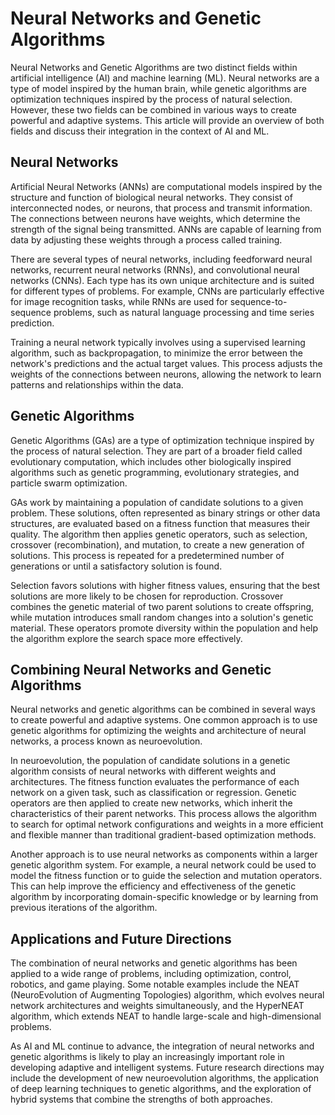 # Neural Networks and Genetic Algorithms

Neural Networks and Genetic Algorithms are two distinct fields within artificial intelligence (AI) and machine learning (ML). Neural networks are a type of model inspired by the human brain, while genetic algorithms are optimization techniques inspired by the process of natural selection. However, these two fields can be combined in various ways to create powerful and adaptive systems. This article will provide an overview of both fields and discuss their integration in the context of AI and ML.

## Neural Networks

Artificial Neural Networks (ANNs) are computational models inspired by the structure and function of biological neural networks. They consist of interconnected nodes, or neurons, that process and transmit information. The connections between neurons have weights, which determine the strength of the signal being transmitted. ANNs are capable of learning from data by adjusting these weights through a process called training.

There are several types of neural networks, including feedforward neural networks, recurrent neural networks (RNNs), and convolutional neural networks (CNNs). Each type has its own unique architecture and is suited for different types of problems. For example, CNNs are particularly effective for image recognition tasks, while RNNs are used for sequence-to-sequence problems, such as natural language processing and time series prediction.

Training a neural network typically involves using a supervised learning algorithm, such as backpropagation, to minimize the error between the network's predictions and the actual target values. This process adjusts the weights of the connections between neurons, allowing the network to learn patterns and relationships within the data.

## Genetic Algorithms

Genetic Algorithms (GAs) are a type of optimization technique inspired by the process of natural selection. They are part of a broader field called evolutionary computation, which includes other biologically inspired algorithms such as genetic programming, evolutionary strategies, and particle swarm optimization.

GAs work by maintaining a population of candidate solutions to a given problem. These solutions, often represented as binary strings or other data structures, are evaluated based on a fitness function that measures their quality. The algorithm then applies genetic operators, such as selection, crossover (recombination), and mutation, to create a new generation of solutions. This process is repeated for a predetermined number of generations or until a satisfactory solution is found.

Selection favors solutions with higher fitness values, ensuring that the best solutions are more likely to be chosen for reproduction. Crossover combines the genetic material of two parent solutions to create offspring, while mutation introduces small random changes into a solution's genetic material. These operators promote diversity within the population and help the algorithm explore the search space more effectively.

## Combining Neural Networks and Genetic Algorithms

Neural networks and genetic algorithms can be combined in several ways to create powerful and adaptive systems. One common approach is to use genetic algorithms for optimizing the weights and architecture of neural networks, a process known as neuroevolution.

In neuroevolution, the population of candidate solutions in a genetic algorithm consists of neural networks with different weights and architectures. The fitness function evaluates the performance of each network on a given task, such as classification or regression. Genetic operators are then applied to create new networks, which inherit the characteristics of their parent networks. This process allows the algorithm to search for optimal network configurations and weights in a more efficient and flexible manner than traditional gradient-based optimization methods.

Another approach is to use neural networks as components within a larger genetic algorithm system. For example, a neural network could be used to model the fitness function or to guide the selection and mutation operators. This can help improve the efficiency and effectiveness of the genetic algorithm by incorporating domain-specific knowledge or by learning from previous iterations of the algorithm.

## Applications and Future Directions

The combination of neural networks and genetic algorithms has been applied to a wide range of problems, including optimization, control, robotics, and game playing. Some notable examples include the NEAT (NeuroEvolution of Augmenting Topologies) algorithm, which evolves neural network architectures and weights simultaneously, and the HyperNEAT algorithm, which extends NEAT to handle large-scale and high-dimensional problems.

As AI and ML continue to advance, the integration of neural networks and genetic algorithms is likely to play an increasingly important role in developing adaptive and intelligent systems. Future research directions may include the development of new neuroevolution algorithms, the application of deep learning techniques to genetic algorithms, and the exploration of hybrid systems that combine the strengths of both approaches.
